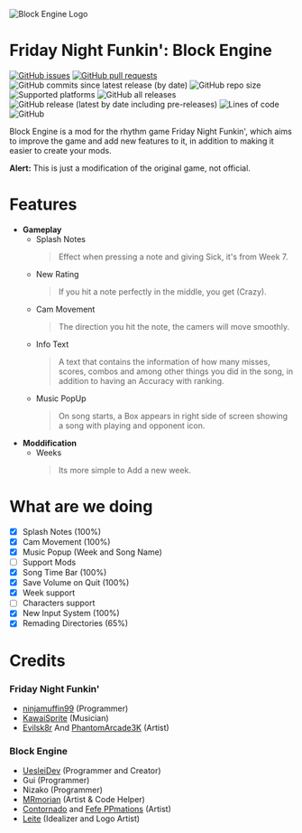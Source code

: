 ![Block Engine Logo](https://media.discordapp.net/attachments/820142497048166410/969407754013913118/bloco_motor_logo.png)
# Friday Night Funkin': Block Engine
[![GitHub issues](https://img.shields.io/github/issues/uesleibros/Block-Engine)](https://github.com/uesleibros/Block-Engine/issues)
[![GitHub pull requests](https://img.shields.io/github/issues-pr/uesleibros/Block-Engine)](https://github.com/uesleibros/Block-Engine/pulls) []() []()
![GitHub commits since latest release (by date)](https://img.shields.io/github/commits-since/uesleibros/Block-Engine/latest)
![GitHub repo size](https://img.shields.io/github/repo-size/uesleibros/Block-Engine)
![Supported platforms](https://img.shields.io/badge/supported%20platforms-windows%2C%20macOS%2C%20linux%2C%20html5-blue)
![GitHub all releases](https://img.shields.io/github/downloads/uesleibros/Block-Engine/total)
![GitHub release (latest by date including pre-releases)](https://img.shields.io/github/v/release/uesleibros/Block-Engine?include_prereleases&label=latest%20version)
![Lines of code](https://img.shields.io/tokei/lines/github/uesleibros/Block-Engine)
![GitHub](https://img.shields.io/github/license/uesleibros/Block-Engine)

Block Engine is a mod for the rhythm game Friday Night Funkin', which aims to improve the game and add new features to it, in addition to making it easier to create your mods.

**Alert:** This is just a modification of the original game, not official.
# Features
- **Gameplay**
   - Splash Notes
     > Effect when pressing a note and giving Sick, it's from Week 7.
   - New Rating
     > If you hit a note perfectly in the middle, you get (Crazy).
   - Cam Movement
     > The direction you hit the note, the camers will move smoothly.
   - Info Text
     > A text that contains the information of how many misses, scores, combos and among other things you did in the song, in addition to having an Accuracy with ranking.
   - Music PopUp
     > On song starts, a Box appears in right side of screen showing a song with playing and opponent icon.
- **Moddification**
   - Weeks
     > Its more simple to Add a new week.
# What are we doing
- [x] Splash Notes (100%)
- [x] Cam Movement (100%)
- [x] Music Popup (Week and Song Name)
- [ ] Support Mods
- [x] Song Time Bar (100%)
- [x] Save Volume on Quit (100%)
- [x] Week support
- [ ] Characters support
- [x] New Input System (100%)
- [x] Remading Directories (65%)

# Credits
### Friday Night Funkin'
* [ninjamuffin99](https://twitter.com/ninja_muffin99) (Programmer)
* [KawaiSprite](https://twitter.com/kawaisprite) (Musician)
* [Evilsk8r](https://twitter.com/evilsk8r) And [PhantomArcade3K](https://twitter.com/phantomarcade3k) (Artist)
### Block Engine
* [UesleiDev](https://twitter.com/UesleiDev?t=C6IqOxAWA_oBiyYL1CXpgw&s=09ç) (Programmer and Creator)
* Gui (Programmer)
* Nizako (Programmer)
* [MRmorian](https://twitter.com/MRmorian_Alt?s=20&t=5np5g0EAJWMbjlXAUahRHg) (Artist & Code Helper)
* [Contornado](https://twitter.com/Contornadoo?s=20&t=5np5g0EAJWMbjlXAUahRHg) and [Fefe PPmations](https://twitter.com/Fef_but_birdLoL?s=20&t=5np5g0EAJWMbjlXAUahRHg) (Artist)
* [Leite](https://twitter.com/LeitenDesnatado?s=20&t=5np5g0EAJWMbjlXAUahRHg) (Idealizer and Logo Artist)
